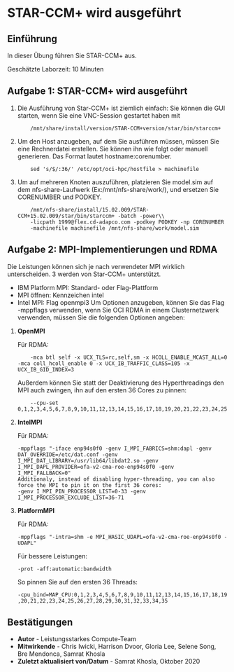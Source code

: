 # STAR-CCM+ wird ausgeführt

## Einführung

In dieser Übung führen Sie STAR-CCM+ aus.

Geschätzte Laborzeit: 10 Minuten

## Aufgabe 1: STAR-CCM+ wird ausgeführt

1.  Die Ausführung von Star-CCM+ ist ziemlich einfach: Sie können die GUI starten, wenn Sie eine VNC-Session gestartet haben mit
    
            /mnt/share/install/version/STAR-CCM+version/star/bin/starccm+
        
2.  Um den Host anzugeben, auf dem Sie ausführen müssen, müssen Sie eine Rechnerdatei erstellen. Sie können ihn wie folgt oder manuell generieren. Das Format lautet hostname:corenumber.
    
            sed 's/$/:36/' /etc/opt/oci-hpc/hostfile > machinefile
        
3.  Um auf mehreren Knoten auszuführen, platzieren Sie model.sim auf dem nfs-share-Laufwerk (Ex:/mnt/nfs-share/work/), und ersetzen Sie CORENUMBER und PODKEY.
    
            /mnt/nfs-share/install/15.02.009/STAR-CCM+15.02.009/star/bin/starccm+ -batch -power\\ 
            -licpath 1999@flex.cd-adapco.com -podkey PODKEY -np CORENUMBER 
            -machinefile machinefile /mnt/nfs-share/work/model.sim
        

## Aufgabe 2: MPI-Implementierungen und RDMA

Die Leistungen können sich je nach verwendeter MPI wirklich unterscheiden. 3 werden von Star-CCM+ unterstützt.

*   IBM Platform MPI: Standard- oder Flag-Plattform
*   MPI öffnen: Kennzeichen intel
*   Intel MPI: Flag openmpi3 Um Optionen anzugeben, können Sie das Flag -mppflags verwenden, wenn Sie OCI RDMA in einem Clusternetzwerk verwenden, müssen Sie die folgenden Optionen angeben:

1.  **OpenMPI**
    
    Für RDMA:
    
            -mca btl self -x UCX_TLS=rc,self,sm -x HCOLL_ENABLE_MCAST_ALL=0 -mca coll_hcoll_enable 0 -x UCX_IB_TRAFFIC_CLASS=105 -x UCX_IB_GID_INDEX=3 
        
        
    
    Außerdem können Sie statt der Deaktivierung des Hyperthreadings den MPI auch zwingen, ihn auf den ersten 36 Cores zu pinnen:
    
            --cpu-set 0,1,2,3,4,5,6,7,8,9,10,11,12,13,14,15,16,17,18,19,20,21,22,23,24,25,26,27,28,29,30,31,32,33,34,35
        
2.  **IntelMPI**
    
    Für RDMA:
    
        -mppflags "-iface enp94s0f0 -genv I_MPI_FABRICS=shm:dapl -genv DAT_OVERRIDE=/etc/dat.conf -genv I_MPI_DAT_LIBRARY=/usr/lib64/libdat2.so -genv I_MPI_DAPL_PROVIDER=ofa-v2-cma-roe-enp94s0f0 -genv I_MPI_FALLBACK=0"
        Additionaly, instead of disabling hyper-threading, you can also force the MPI to pin it on the first 36 cores:
        -genv I_MPI_PIN_PROCESSOR_LIST=0-33 -genv I_MPI_PROCESSOR_EXCLUDE_LIST=36-71
        
3.  **PlatformMPI**
    
    Für RDMA:
    
        -mppflags "-intra=shm -e MPI_HASIC_UDAPL=ofa-v2-cma-roe-enp94s0f0 -UDAPL"
        
        
    
    Für bessere Leistungen:
    
        -prot -aff:automatic:bandwidth
        
    
    So pinnen Sie auf den ersten 36 Threads:
    
        -cpu_bind=MAP_CPU:0,1,2,3,4,5,6,7,8,9,10,11,12,13,14,15,16,17,18,19 ,20,21,22,23,24,25,26,27,28,29,30,31,32,33,34,35
        

## Bestätigungen

*   **Autor** - Leistungsstarkes Compute-Team
*   **Mitwirkende** - Chris Iwicki, Harrison Dvoor, Gloria Lee, Selene Song, Bre Mendonca, Samrat Khosla
*   **Zuletzt aktualisiert von/Datum** - Samrat Khosla, Oktober 2020